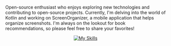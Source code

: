 Open-source enthusiast who enjoys exploring new technologies and contributing to open-source projects. Currently, I'm delving into the world of Kotlin and working on ScreenOrganizer, a mobile application that helps organize screenshots. I'm always on the lookout for book recommendations, so please feel free to share your favorites!

<div align="center">

[![My Skills](https://skillicons.dev/icons?i=linux,bash,js,cpp,java,python,html,css,react,nodejs,gcp,flutter,androidstudio,git,docker,postgres,qt,tensorflow)](https://skillicons.dev)
</div>
